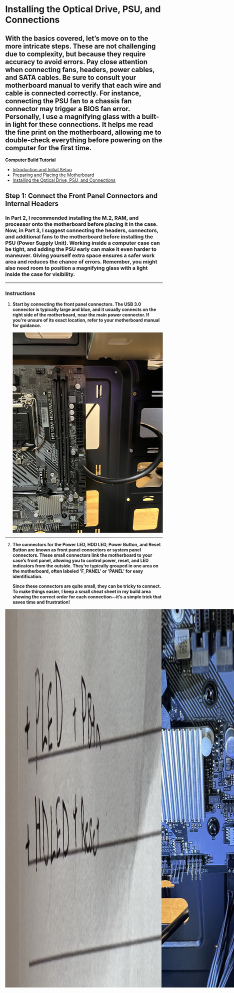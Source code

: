 # Installing the Optical Drive, PSU, and Connections

## With the basics covered, let’s move on to the more intricate steps. These are not challenging due to complexity, but because they require accuracy to avoid errors. Pay close attention when connecting fans, headers, power cables, and SATA cables. Be sure to consult your motherboard manual to verify that each wire and cable is connected correctly. For instance, connecting the PSU fan to a chassis fan connector may trigger a BIOS fan error. Personally, I use a magnifying glass with a built-in light for these connections. It helps me read the fine print on the motherboard, allowing me to double-check everything before powering on the computer for the first time.

<b>Computer Build Tutorial</b>
   - [Introduction and Initial Setup](https://github.com/GSecAwareness/ComputerBuild/blob/main/README.md)
   - [Preparing and Placing the Motherboard](https://github.com/GSecAwareness/ComputerBuild/blob/main/part2/s2-mobo.md)
   - [Installing the Optical Drive, PSU, and Connections](https://github.com/GSecAwareness/ComputerBuild/blob/main/part3/part3.md)

## Step 1: Connect the Front Panel Connectors and Internal Headers 

### In Part 2, I recommended installing the M.2, RAM, and processor onto the motherboard before placing it in the case. Now, in Part 3, I suggest connecting the headers, connectors, and additional fans to the motherboard before installing the PSU (Power Supply Unit). Working inside a computer case can be tight, and adding the PSU early can make it even harder to maneuver. Giving yourself extra space ensures a safer work area and reduces the chance of errors. Remember, you might also need room to position a magnifying glass with a light inside the case for visibility.

---

### Instructions
1. **Start by connecting the front panel connectors. The USB 3.0 connector is typically large and blue, and it usually connects on the right side of the motherboard, near the main power connector. If you're unsure of its exact location, refer to your motherboard manual for guidance.**

   <div style="display: flex;">
    <img src="https://github.com/GSecAwareness/ComputerBuild/blob/main/part3/IMG_1032.JPG" alt="Computer Setup" width="500"/>  

---
2. **The connectors for the Power LED, HDD LED, Power Button, and Reset Button are known as front panel connectors or system panel connectors. These small connectors link the motherboard to your case’s front panel, allowing you to control power, reset, and LED indicators from the outside. They’re typically grouped in one area on the motherboard, often labeled 'F_PANEL' or 'PANEL' for easy identification.**  

   **Since these connectors are quite small, they can be tricky to connect. To make things easier, I keep a small cheat sheet in my build area showing the correct order for each connection—it’s a simple trick that saves time and frustration!**
   
 <div style="display: flex;">
    <img src="https://github.com/GSecAwareness/ComputerBuild/blob/main/part3/IMG_1033.JPG" alt="Computer Setup" width="500"/>  
    <img src="https://github.com/GSecAwareness/ComputerBuild/blob/main/part3/IMG_1034.JPG" alt="Computer Setup" width="500"/>  

---  
3. **Once you’ve completed the previous steps, connect the USB 2.0 and HD Audio connectors. These connectors are typically located at the bottom of the motherboard and resemble fan connectors; however, the pin placements differ, so it's essential to refer to your motherboard manual for the correct configuration. Connecting the USB 2.0 allows for data transfer between your peripherals and the motherboard, enabling the use of devices like keyboards, mice, and external drives. The HD Audio connector provides sound input and output capabilities for the case's front panel audio ports, allowing for easy access to audio connections. Next, let's connect the SATA cable to the motherboard; this cable will be used to connect to the optical drive once it’s installed.**
   

 <div style="display: flex;">
    <img src="https://github.com/GSecAwareness/ComputerBuild/blob/main/part3/IMG_1035.JPG" alt="Computer Setup" width="500"/>  
    <img src="https://github.com/GSecAwareness/ComputerBuild/blob/main/part3/IMG_1036.JPG" alt="Computer Setup" width="500"/>

---
4. **Slide the optical drive into the chassis and secure it with screws, ensuring it fits snugly in place to avoid any vibrations during operation. Make sure the drive is oriented correctly for easy access to its front panel. Once the optical drive is secured, plug the SATA cable into the corresponding port on the drive to establish the data connection. The SATA cable allows data to transfer between the optical drive and the motherboard, enabling the system to read and write data from discs. Once we install the PSU, we will connect the SATA power cable to the optical drive, ensuring it has the necessary power to function.**  
    
<div style="display: flex;">
    <img src="https://github.com/GSecAwareness/ComputerBuild/blob/main/part3/1.PNG" alt="Computer Setup" width="500"/>    

---
5. **I placed the PSU on the table to familiarize myself with the different connectors, noting their functions and identifying which cables will be needed for various components. This step is crucial for understanding the layout and ensuring that I have everything ready for installation. After that, I examined the connections on the motherboard, which typically include the CPU power connector, the main power connector, and various other connectors for peripherals like SATA drives. By assessing these connections, I can plan how the wires will be routed from the back of the case to keep everything organized and maintain good airflow. Proper cable routing will help prevent clutter and ensure that all components receive the necessary power without obstruction.**  

<div style="display: flex;">
    <img src="https://github.com/GSecAwareness/ComputerBuild/blob/main/part3/IMG_1044.JPG" alt="Computer Setup" width="500"/>  

---
6. **Secure the PSU in place and thread the cables through the small hole at the back of the case. This will allow us to route the cables to the nearest inlet next to their corresponding connectors, helping to maintain an organized and tidy interior. Proper cable management not only improves airflow within the case, which can aid in cooling, but also makes future upgrades or troubleshooting much easier. Once everything is in position, fasten the PSU to the case using machine screws. Ensure the screws are tightened securely but not overly so, as this could damage the PSU or the case.**

 <div style="display: flex;">
    <img src="https://github.com/GSecAwareness/ComputerBuild/blob/main/part3/IMG_1045.JPG" alt="Computer Setup" width="500"/>    
    <img src="https://github.com/GSecAwareness/ComputerBuild/blob/main/part3/IMG_1046.JPG" alt="Computer Setup" width="500"/>    

---
7. **Connect the CPU connector and the main power connector to the motherboard. The CPU connector supplies power specifically to the processor, ensuring it has the necessary energy to function properly. The main power connector, often referred to as the 24-pin connector, provides power to the motherboard itself, powering all its components, including the memory, storage devices, and expansion cards. Properly connecting these power cables is essential for the system to operate correctly.**

 <div style="display: flex;">
    <img src="https://github.com/GSecAwareness/ComputerBuild/blob/main/part3/IMG_1049.JPG" alt="Computer Setup" width="500"/>    
    <img src="https://github.com/GSecAwareness/ComputerBuild/blob/main/part3/IMG_1050.JPG" alt="Computer Setup" width="500"/>      

8. **At this stage, I typically begin organizing and securing the cables at the back of the case using zip ties. This practice of grouping cables together and fastening them helps improve airflow within the case, which is crucial for maintaining optimal temperatures for your components.** 

   **By tying down cables, you minimize clutter and reduce the risk of interfering with fans. It's beneficial to route the cables along the edges of the case and keep them away from areas where they could get pinched or damaged. Consider labeling your cables or using different colored zip ties for easier identification, especially if you have multiple SATA drives or other peripherals. This attention to detail will create a cleaner build, making future upgrades or repairs much simpler.** 

<div style="display: flex;">
    <img src="https://github.com/GSecAwareness/ComputerBuild/blob/main/part3/IMG_1049.JPG" alt="Computer Setup" width="500"/>    
